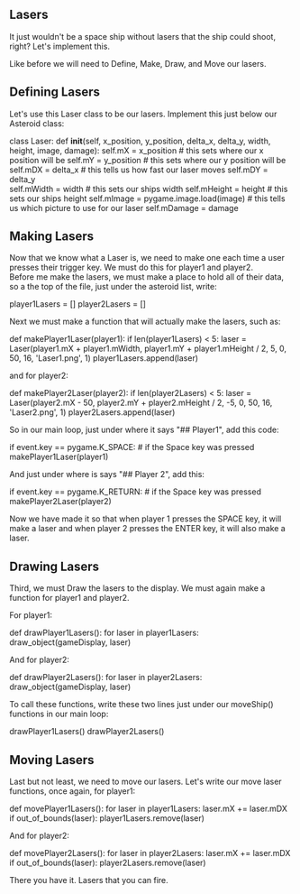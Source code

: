 Lasers
------

It just wouldn't be a space ship without lasers that the ship could shoot, right? Let's implement this. 

Like before we will need to Define, Make, Draw, and Move our lasers.

Defining Lasers
---------------

Let's use this Laser class to be our lasers. Implement this just below our Asteroid class: 

class Laser:
    def __init__(self, x_position, y_position, delta_x, delta_y, width, height, image, damage):
        self.mX = x_position                        # this sets where our x position will be
        self.mY = y_position                        # this sets where our y position will be
        self.mDX = delta_x                          # this tells us how fast our laser moves
        self.mDY = delta_y                          
        self.mWidth = width                         # this sets our ships width
        self.mHeight = height                       # this sets our ships height
        self.mImage = pygame.image.load(image)  # this tells us which picture to use for our laser
        self.mDamage = damage



Making Lasers
-------------

Now that we know what a Laser is, we need to make one each time a user presses their trigger key.  We must do this for player1 and player2.  
Before me make the lasers, we must make a place to hold all of their data, so a the top of the file, just under the asteroid list, write:

player1Lasers = []
player2Lasers = []

Next we must make a function that will actually make the lasers, such as:

def makePlayer1Laser(player1):
    if len(player1Lasers) < 5:
        laser = Laser(player1.mX + player1.mWidth, player1.mY + player1.mHeight / 2, 5, 0, 50, 16, 'Laser1.png', 1)
        player1Lasers.append(laser)

and for player2:

def makePlayer2Laser(player2):
    if len(player2Lasers) < 5:
        laser = Laser(player2.mX - 50, player2.mY + player2.mHeight / 2, -5, 0, 50, 16, 'Laser2.png', 1)
        player2Lasers.append(laser)

So in our main loop, just under where it says "## Player1", add this code:

if event.key == pygame.K_SPACE:
    # if the Space key was pressed
    makePlayer1Laser(player1)


And just under where is says "## Player 2", add this:

if event.key == pygame.K_RETURN:
    # if the Space key was pressed
    makePlayer2Laser(player2)


Now we have made it so that when player 1 presses the SPACE key, it will make a laser and when player 2 presses the ENTER key, it will also make a laser.

Drawing Lasers
--------------

Third, we must Draw the lasers to the display. We must again make a function for player1 and player2.

For player1: 

def drawPlayer1Lasers():
    for laser in player1Lasers:
        draw_object(gameDisplay, laser)

And for player2:

def drawPlayer2Lasers():
    for laser in player2Lasers:
        draw_object(gameDisplay, laser)


To call these functions, write these two lines just under our moveShip() functions in our main loop:

drawPlayer1Lasers()
drawPlayer2Lasers()


Moving Lasers
-------------

Last but not least, we need to move our lasers. Let's write our move laser functions, once again, for player1:

def movePlayer1Lasers():
    for laser in player1Lasers:
        laser.mX += laser.mDX
        if out_of_bounds(laser):
            player1Lasers.remove(laser)

And for player2:

def movePlayer2Lasers():
    for laser in player2Lasers:
        laser.mX += laser.mDX
        if out_of_bounds(laser):
            player2Lasers.remove(laser)


There you have it. Lasers that you can fire.